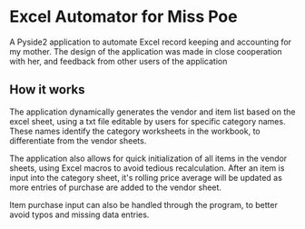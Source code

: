 # Excel Automator for Miss Poe
A Pyside2 application to automate Excel record keeping and accounting for my mother. The design of the application was made in close cooperation with her, and feedback from other users of the application

## How it works
The application dynamically generates the vendor and item list based on the excel sheet, using a txt file editable by users for specific category names. These names identify the category worksheets in the workbook, to differentiate from the vendor sheets. 

The application also allows for quick initialization of all items in the vendor sheets, using Excel macros to avoid tedious recalculation. After an item is input into the category sheet, it's rolling price average will be updated as more entries of purchase are added to the vendor sheet.

Item purchase input can also be handled through the program, to better avoid typos and missing data entries.
